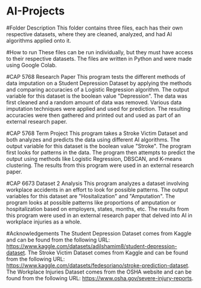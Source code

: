 # AI-Projects

#Folder Description
This folder contains three files, each has their own respective datasets, where they are cleaned, analyzed, and had AI algorithms applied onto it.

#How to run
These files can be run individually, but they must have access to their respective datasets.
The files are written in Python and were made using Google Colab.

#CAP 5768 Research Paper
This program tests the different methods of data imputation on a Student Depression Dataset by applying the methods and comparing accuracies of a Logistic Regression algorithm.
The output variable for this dataset is the boolean value "Depression".
The data was first cleaned and a random amount of data was removed.
Various data imputation techniques were applied and used for prediction.
The resulting accuracies were then gathered and printed out and used as part of an external research paper.

#CAP 5768 Term Project
This program takes a Stroke Victim Dataset and both analyzes and predicts the data using different AI algorithms.
The output variable for this dataset is the boolean value "Stroke".
The program first looks for patterns in the data.
The program then attempts to predict the output using methods like Logistic Regression, DBSCAN, and K-means clustering.
The results from this program were used in an external research paper.

#CAP 6673 Dataset 2 Analysis
This program analyzes a dataset involving workplace accidents in an effort to look for possible patterns.
The output variables for this dataset are "Hositalization" and "Amputation".
The program looks at possible patterns like proportions of amputation or hospitalization based on employers, states, months, etc.
The results from this program were used in an external research paper that delved into AI in workplace injuries as a whole.

#Acknowledgements
The Student Depression Dataset comes from Kaggle and can be found from the following URL: https://www.kaggle.com/datasets/adilshamim8/student-depression-dataset.
The Stroke Victim Dataset comes from Kaggle and can be found from the following URL: https://www.kaggle.com/datasets/fedesoriano/stroke-prediction-dataset.
The Workplace Injuries Dataset comes from the OSHA website and can be found from the following URL: https://www.osha.gov/severe-injury-reports.
